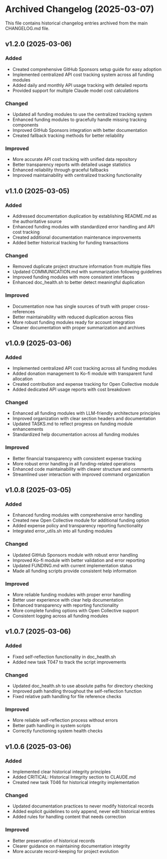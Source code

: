 # Archived Changelog (2025-03-07)

This file contains historical changelog entries archived from the main CHANGELOG.md file.

## v1.2.0 (2025-03-06)

### Added
- Created comprehensive GitHub Sponsors setup guide for easy adoption
- Implemented centralized API cost tracking system across all funding modules
- Added daily and monthly API usage tracking with detailed reports
- Provided support for multiple Claude model cost calculations

### Changed
- Updated all funding modules to use the centralized tracking system
- Enhanced funding modules to gracefully handle missing tracking components
- Improved GitHub Sponsors integration with better documentation
- Created fallback tracking methods for better reliability

### Improved
- More accurate API cost tracking with unified data repository
- Better transparency reports with detailed usage statistics
- Enhanced reliability through graceful fallbacks
- Improved maintainability with centralized tracking functionality

## v1.1.0 (2025-03-05)

### Added
- Addressed documentation duplication by establishing README.md as the authoritative source
- Enhanced funding modules with standardized error handling and API cost tracking
- Created additional documentation maintenance improvements
- Added better historical tracking for funding transactions

### Changed
- Removed duplicate project structure information from multiple files
- Updated COMMUNICATION.md with summarization following guidelines
- Improved funding modules with more consistent interfaces
- Enhanced doc_health.sh to better detect meaningful duplication

### Improved
- Documentation now has single sources of truth with proper cross-references
- Better maintainability with reduced duplication across files
- More robust funding modules ready for account integration
- Cleaner documentation with proper summarization and archives

## v1.0.9 (2025-03-06)

### Added
- Implemented centralized API cost tracking across all funding modules
- Added donation management to Ko-fi module with transparent fund allocation
- Created contribution and expense tracking for Open Collective module
- Added dedicated API usage reports with cost breakdown

### Changed
- Enhanced all funding modules with LLM-friendly architecture principles
- Improved organization with clear section headers and documentation
- Updated TASKS.md to reflect progress on funding module enhancements
- Standardized help documentation across all funding modules

### Improved
- Better financial transparency with consistent expense tracking
- More robust error handling in all funding-related operations
- Enhanced code maintainability with clearer structure and comments
- Streamlined user interaction with improved command organization

## v1.0.8 (2025-03-05)

### Added
- Enhanced funding modules with comprehensive error handling
- Created new Open Collective module for additional funding option
- Added expense policy and transparency reporting functionality
- Integrated error_utils.sh into all funding modules

### Changed
- Updated GitHub Sponsors module with robust error handling
- Improved Ko-fi module with better validation and error reporting
- Updated FUNDING.md with current implementation status
- Made all funding scripts provide consistent help information

### Improved
- More reliable funding modules with proper error handling
- Better user experience with clear help documentation
- Enhanced transparency with reporting functionality
- More complete funding options with Open Collective support
- Consistent logging across all funding modules

## v1.0.7 (2025-03-06)

### Added
- Fixed self-reflection functionality in doc_health.sh
- Added new task T047 to track the script improvements

### Changed
- Updated doc_health.sh to use absolute paths for directory checking
- Improved path handling throughout the self-reflection function
- Fixed relative path handling for file reference checks

### Improved
- More reliable self-reflection process without errors
- Better path handling in system scripts
- Correctly functioning system health checks

## v1.0.6 (2025-03-06)

### Added
- Implemented clear historical integrity principles
- Added CRITICAL: Historical Integrity section to CLAUDE.md
- Created new task T046 for historical integrity implementation

### Changed
- Updated documentation practices to never modify historical records
- Added explicit guidelines to only append, never edit historical entries
- Added rules for handling content that needs correction

### Improved
- Better preservation of historical records
- Clearer guidance on maintaining documentation integrity
- More accurate record-keeping for project evolution
